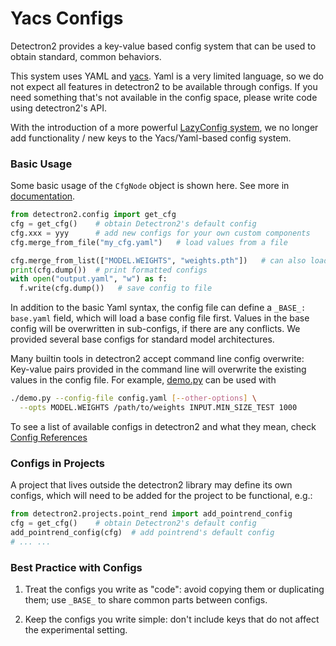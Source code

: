 # Yacs Configs

Detectron2 provides a key-value based config system that can be
used to obtain standard, common behaviors.

This system uses YAML and [yacs](https://github.com/rbgirshick/yacs).
Yaml is a very limited language,
so we do not expect all features in detectron2 to be available through configs.
If you need something that's not available in the config space,
please write code using detectron2's API.

With the introduction of a more powerful [LazyConfig system](lazyconfigs.md),
we no longer add functionality / new keys to the Yacs/Yaml-based config system.

### Basic Usage

Some basic usage of the `CfgNode` object is shown here. See more in [documentation](../modules/config.html#detectron2.config.CfgNode).
```python
from detectron2.config import get_cfg
cfg = get_cfg()    # obtain Detectron2's default config
cfg.xxx = yyy      # add new configs for your own custom components
cfg.merge_from_file("my_cfg.yaml")   # load values from a file

cfg.merge_from_list(["MODEL.WEIGHTS", "weights.pth"])   # can also load values from a list of str
print(cfg.dump())  # print formatted configs
with open("output.yaml", "w") as f:
  f.write(cfg.dump())   # save config to file
```

In addition to the basic Yaml syntax, the config file can
define a `_BASE_: base.yaml` field, which will load a base config file first.
Values in the base config will be overwritten in sub-configs, if there are any conflicts.
We provided several base configs for standard model architectures.

Many builtin tools in detectron2 accept command line config overwrite:
Key-value pairs provided in the command line will overwrite the existing values in the config file.
For example, [demo.py](../../demo/demo.py) can be used with
```sh
./demo.py --config-file config.yaml [--other-options] \
  --opts MODEL.WEIGHTS /path/to/weights INPUT.MIN_SIZE_TEST 1000
```

To see a list of available configs in detectron2 and what they mean,
check [Config References](../modules/config.html#config-references)

### Configs in Projects

A project that lives outside the detectron2 library may define its own configs, which will need to be added
for the project to be functional, e.g.:
```python
from detectron2.projects.point_rend import add_pointrend_config
cfg = get_cfg()    # obtain Detectron2's default config
add_pointrend_config(cfg)  # add pointrend's default config
# ... ...
```

### Best Practice with Configs

1. Treat the configs you write as "code": avoid copying them or duplicating them; use `_BASE_`
   to share common parts between configs.

2. Keep the configs you write simple: don't include keys that do not affect the experimental setting.
